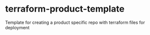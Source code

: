 # terraform-product-template
Template for creating a product specific repo with terraform files for deployment
